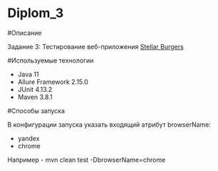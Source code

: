 # Diplom_3

#Описание

Задание 3: Тестирование веб-приложения  <a href="https://stellarburgers.nomoreparties.site/">Stellar Burgers</a>


#Используемые технологии
 - Java 11
 - Allure Framework 2.15.0
 - JUnit 4.13.2
 - Maven 3.8.1

#Способы запуска

В конфигурации запуска указать входящий атрибут browserName:
- yandex
- chrome

Например - mvn clean test -DbrowserName=chrome